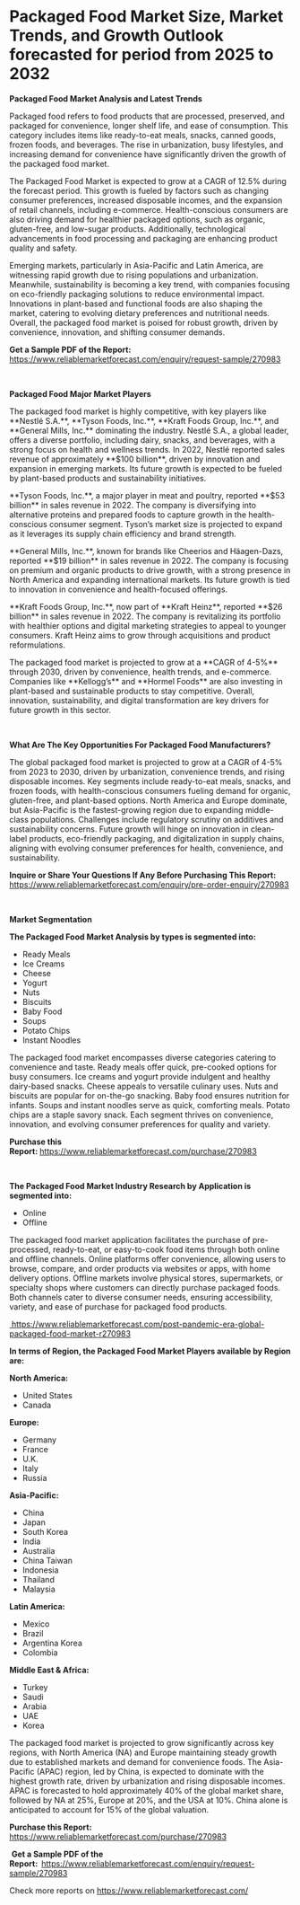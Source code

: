 <p><h1>Packaged Food Market Size, Market Trends, and Growth Outlook forecasted for period from 2025 to 2032</h1></p><p><strong>Packaged Food Market Analysis and Latest Trends</strong></p>
<p><p>Packaged food refers to food products that are processed, preserved, and packaged for convenience, longer shelf life, and ease of consumption. This category includes items like ready-to-eat meals, snacks, canned goods, frozen foods, and beverages. The rise in urbanization, busy lifestyles, and increasing demand for convenience have significantly driven the growth of the packaged food market.</p><p>The Packaged Food Market is expected to grow at a CAGR of 12.5% during the forecast period. This growth is fueled by factors such as changing consumer preferences, increased disposable incomes, and the expansion of retail channels, including e-commerce. Health-conscious consumers are also driving demand for healthier packaged options, such as organic, gluten-free, and low-sugar products. Additionally, technological advancements in food processing and packaging are enhancing product quality and safety.</p><p>Emerging markets, particularly in Asia-Pacific and Latin America, are witnessing rapid growth due to rising populations and urbanization. Meanwhile, sustainability is becoming a key trend, with companies focusing on eco-friendly packaging solutions to reduce environmental impact. Innovations in plant-based and functional foods are also shaping the market, catering to evolving dietary preferences and nutritional needs. Overall, the packaged food market is poised for robust growth, driven by convenience, innovation, and shifting consumer demands.</p></p>
<p><strong>Get a Sample PDF of the Report:&nbsp;</strong> <a href="https://www.reliablemarketforecast.com/enquiry/request-sample/270983?utm_campaign=1080&utm_medium=2&utm_source=Github&utm_content=ia&utm_term=21012025&utm_id=packaged-food">https://www.reliablemarketforecast.com/enquiry/request-sample/270983</a></p>
<p>&nbsp;</p>
<p><strong>Packaged Food Major Market Players</strong></p>
<p><p>The packaged food market is highly competitive, with key players like **Nestlé S.A.**, **Tyson Foods, Inc.**, **Kraft Foods Group, Inc.**, and **General Mills, Inc.** dominating the industry. Nestlé S.A., a global leader, offers a diverse portfolio, including dairy, snacks, and beverages, with a strong focus on health and wellness trends. In 2022, Nestlé reported sales revenue of approximately **$100 billion**, driven by innovation and expansion in emerging markets. Its future growth is expected to be fueled by plant-based products and sustainability initiatives.</p><p>**Tyson Foods, Inc.**, a major player in meat and poultry, reported **$53 billion** in sales revenue in 2022. The company is diversifying into alternative proteins and prepared foods to capture growth in the health-conscious consumer segment. Tyson’s market size is projected to expand as it leverages its supply chain efficiency and brand strength.</p><p>**General Mills, Inc.**, known for brands like Cheerios and Häagen-Dazs, reported **$19 billion** in sales revenue in 2022. The company is focusing on premium and organic products to drive growth, with a strong presence in North America and expanding international markets. Its future growth is tied to innovation in convenience and health-focused offerings.</p><p>**Kraft Foods Group, Inc.**, now part of **Kraft Heinz**, reported **$26 billion** in sales revenue in 2022. The company is revitalizing its portfolio with healthier options and digital marketing strategies to appeal to younger consumers. Kraft Heinz aims to grow through acquisitions and product reformulations.</p><p>The packaged food market is projected to grow at a **CAGR of 4-5%** through 2030, driven by convenience, health trends, and e-commerce. Companies like **Kellogg’s** and **Hormel Foods** are also investing in plant-based and sustainable products to stay competitive. Overall, innovation, sustainability, and digital transformation are key drivers for future growth in this sector.</p></p>
<p>&nbsp;</p>
<p><strong>What Are The Key Opportunities For Packaged Food Manufacturers?</strong></p>
<p><p>The global packaged food market is projected to grow at a CAGR of 4-5% from 2023 to 2030, driven by urbanization, convenience trends, and rising disposable incomes. Key segments include ready-to-eat meals, snacks, and frozen foods, with health-conscious consumers fueling demand for organic, gluten-free, and plant-based options. North America and Europe dominate, but Asia-Pacific is the fastest-growing region due to expanding middle-class populations. Challenges include regulatory scrutiny on additives and sustainability concerns. Future growth will hinge on innovation in clean-label products, eco-friendly packaging, and digitalization in supply chains, aligning with evolving consumer preferences for health, convenience, and sustainability.</p></p>
<p><strong>Inquire or Share Your Questions If Any Before Purchasing This Report:</strong> <a href="https://www.reliablemarketforecast.com/enquiry/pre-order-enquiry/270983?utm_campaign=1080&utm_medium=2&utm_source=Github&utm_content=ia&utm_term=21012025&utm_id=packaged-food">https://www.reliablemarketforecast.com/enquiry/pre-order-enquiry/270983</a></p>
<p>&nbsp;</p>
<p><strong>Market Segmentation</strong></p>
<p><strong>The Packaged Food Market Analysis by types is segmented into:</strong></p>
<p><ul><li>Ready Meals</li><li>Ice Creams</li><li>Cheese</li><li>Yogurt</li><li>Nuts</li><li>Biscuits</li><li>Baby Food</li><li>Soups</li><li>Potato Chips</li><li>Instant Noodles</li></ul></p>
<p><p>The packaged food market encompasses diverse categories catering to convenience and taste. Ready meals offer quick, pre-cooked options for busy consumers. Ice creams and yogurt provide indulgent and healthy dairy-based snacks. Cheese appeals to versatile culinary uses. Nuts and biscuits are popular for on-the-go snacking. Baby food ensures nutrition for infants. Soups and instant noodles serve as quick, comforting meals. Potato chips are a staple savory snack. Each segment thrives on convenience, innovation, and evolving consumer preferences for quality and variety.</p></p>
<p><strong>Purchase this Report:&nbsp;</strong><a href="https://www.reliablemarketforecast.com/purchase/270983?utm_campaign=1080&utm_medium=2&utm_source=Github&utm_content=ia&utm_term=21012025&utm_id=packaged-food">https://www.reliablemarketforecast.com/purchase/270983</a></p>
<p>&nbsp;</p>
<p><strong>The Packaged Food Market Industry Research by Application is segmented into:</strong></p>
<p><ul><li>Online</li><li>Offline</li></ul></p>
<p><p>The packaged food market application facilitates the purchase of pre-processed, ready-to-eat, or easy-to-cook food items through both online and offline channels. Online platforms offer convenience, allowing users to browse, compare, and order products via websites or apps, with home delivery options. Offline markets involve physical stores, supermarkets, or specialty shops where customers can directly purchase packaged foods. Both channels cater to diverse consumer needs, ensuring accessibility, variety, and ease of purchase for packaged food products.</p></p>
<p><a href="https://www.reliablemarketforecast.com/post-pandemic-era-global-packaged-food-market-r270983?utm_campaign=1080&utm_medium=2&utm_source=Github&utm_content=ia&utm_term=21012025&utm_id=packaged-food">&nbsp;https://www.reliablemarketforecast.com/post-pandemic-era-global-packaged-food-market-r270983</a></p>
<p><strong>In terms of Region, the Packaged Food Market Players available by Region are:</strong></p>
<p>
    <p> <strong> North America: </strong>
        <ul>
            <li>United States</li>
            <li>Canada</li>
        </ul>
        </p> 
    <p> <strong> Europe: </strong>
        <ul>
            <li>Germany</li>
            <li>France</li>
            <li>U.K.</li>
            <li>Italy</li>
            <li>Russia</li>
        </ul>
        </p> 
    <p> <strong> Asia-Pacific: </strong>
        <ul>
            <li>China</li>
            <li>Japan</li>
            <li>South Korea</li>
            <li>India</li>
            <li>Australia</li>
            <li>China Taiwan</li>
            <li>Indonesia</li>
            <li>Thailand</li>
            <li>Malaysia</li>
        </ul>
        </p> 
    <p> <strong> Latin America: </strong>
        <ul>
            <li>Mexico</li>
            <li>Brazil</li>
            <li>Argentina Korea</li>
            <li>Colombia</li>
        </ul>
        </p> 
    <p> <strong> Middle East & Africa: </strong>
        <ul>
            <li>Turkey</li>
            <li>Saudi</li>
            <li>Arabia</li>
            <li>UAE</li>
            <li>Korea</li>
        </ul>
    </p>
    </p>
<p><p>The packaged food market is projected to grow significantly across key regions, with North America (NA) and Europe maintaining steady growth due to established markets and demand for convenience foods. The Asia-Pacific (APAC) region, led by China, is expected to dominate with the highest growth rate, driven by urbanization and rising disposable incomes. APAC is forecasted to hold approximately 40% of the global market share, followed by NA at 25%, Europe at 20%, and the USA at 10%. China alone is anticipated to account for 15% of the global valuation.</p></p>
<p><strong>Purchase this Report: </strong><a href="https://www.reliablemarketforecast.com/purchase/270983?utm_campaign=1080&utm_medium=2&utm_source=Github&utm_content=ia&utm_term=21012025&utm_id=packaged-food">https://www.reliablemarketforecast.com/purchase/270983</a></p>
<p>&nbsp;<strong>Get a Sample PDF of the Report:&nbsp;&nbsp;</strong><a href="https://www.reliablemarketforecast.com/enquiry/request-sample/270983?utm_campaign=1080&utm_medium=2&utm_source=Github&utm_content=ia&utm_term=21012025&utm_id=packaged-food">https://www.reliablemarketforecast.com/enquiry/request-sample/270983</a></p>
<p><strong></strong></p>
<p>Check more reports on <a href="https://www.reliablemarketforecast.com/?utm_campaign=1080&utm_medium=2&utm_source=Github&utm_content=ia&utm_term=21012025&utm_id=packaged-food">https://www.reliablemarketforecast.com/</a></p>